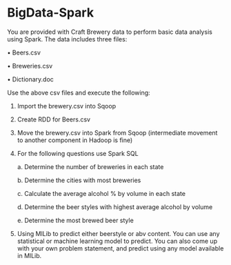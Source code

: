 # BigData-Spark

You are provided with Craft Brewery data to perform basic data analysis using Spark. The data includes three files:

•	Beers.csv 

•	Breweries.csv

•	Dictionary.doc

Use the above csv files and execute the following: 

1.	Import the brewery.csv into Sqoop

2.	Create RDD for Beers.csv

3.	Move the brewery.csv into Spark from Sqoop (intermediate movement to another component in Hadoop is fine)

4.	For the following questions use Spark SQL

     a.	Determine the number of breweries in each state

     b.	Determine the cities with most breweries

     c.	Calculate the average alcohol % by volume in each state

     d.	Determine the beer styles with highest average alcohol by volume

     e.	Determine the most brewed beer style

5.  Using MlLib to predict either beerstyle or abv content. You can use any statistical or machine learning model to predict. You can also come up with your own problem statement, and predict using any model available in MlLib.
